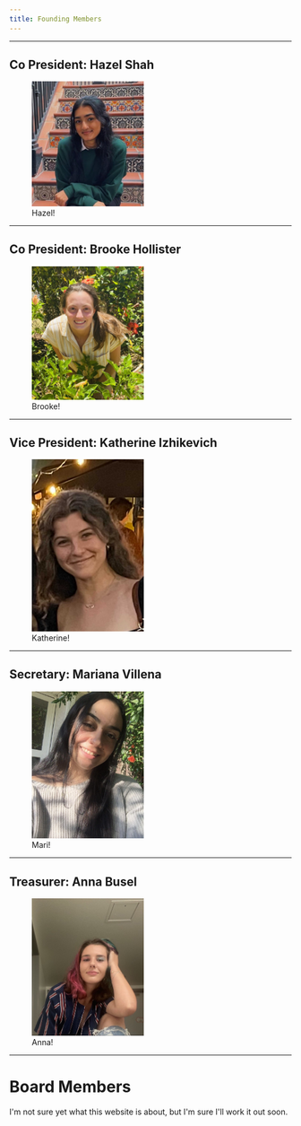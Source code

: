 ```yaml
---
title: Founding Members
---
```


***
## Co President: Hazel Shah

<figure>
  <img src="/assets/foundingMembers/hazel.jpg" alt="drawing" width="200"/>
  <figcaption>Hazel!</figcaption>
</figure>

***
## Co President: Brooke Hollister

<figure>
  <img src="/assets/foundingMembers/brooke.jpg" alt="drawing" width="200"/>
  <figcaption>Brooke!</figcaption>
</figure>

***
## Vice President: Katherine Izhikevich

<figure>
  <img src="/assets/foundingMembers/katherine.jpg" alt="drawing" width="200"/>
  <figcaption>Katherine!</figcaption>
</figure>

***
## Secretary: Mariana Villena

<figure>
  <img src="/assets/foundingMembers/mari.jpg" alt="drawing" width="200"/>
  <figcaption>Mari!</figcaption>
</figure>

***
## Treasurer: Anna Busel

<figure>
  <img src="/assets/foundingMembers/anna.jpg" alt="drawing" width="200"/>
  <figcaption>Anna!</figcaption>
</figure>


---

# Board Members


I'm not sure yet what this website is about, but I'm sure I'll work it out soon.
